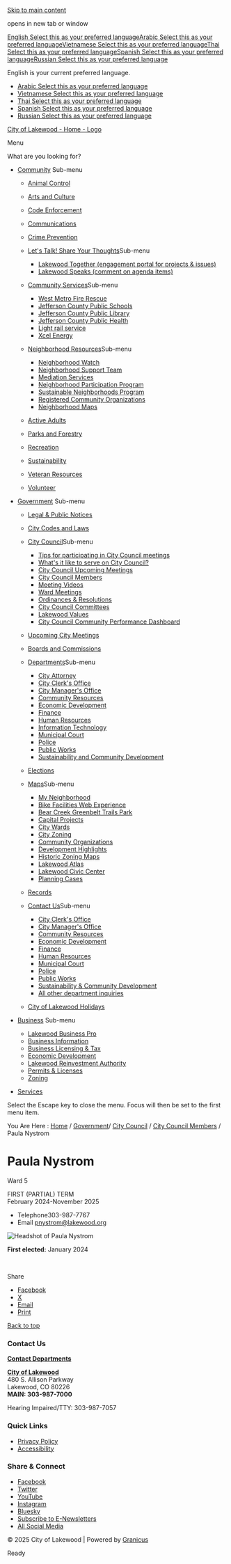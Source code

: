 [Skip to main content](https://www.lakewood.org/Government/City-Council/City-Council-Members/Paula-Nystrom/)

opens in new tab or window

[English Select this as your preferred language](https://www.lakewood.org/Government/City-Council/City-Council-Members/Paula-Nystrom?oc_lang=en-US)[Arabic Select this as your preferred language](https://www.lakewood.org/Government/City-Council/City-Council-Members/Paula-Nystrom?oc_lang=ar)[Vietnamese Select this as your preferred language](https://www.lakewood.org/Government/City-Council/City-Council-Members/Paula-Nystrom?oc_lang=vi)[Thai Select this as your preferred language](https://www.lakewood.org/Government/City-Council/City-Council-Members/Paula-Nystrom?oc_lang=th)[Spanish Select this as your preferred language](https://www.lakewood.org/Government/City-Council/City-Council-Members/Paula-Nystrom?oc_lang=es)[Russian Select this as your preferred language](https://www.lakewood.org/Government/City-Council/City-Council-Members/Paula-Nystrom?oc_lang=ru)

English is your current preferred language.

- [Arabic Select this as your preferred language](https://www.lakewood.org/Government/City-Council/City-Council-Members/Paula-Nystrom?oc_lang=ar)
- [Vietnamese Select this as your preferred language](https://www.lakewood.org/Government/City-Council/City-Council-Members/Paula-Nystrom?oc_lang=vi)
- [Thai Select this as your preferred language](https://www.lakewood.org/Government/City-Council/City-Council-Members/Paula-Nystrom?oc_lang=th)
- [Spanish Select this as your preferred language](https://www.lakewood.org/Government/City-Council/City-Council-Members/Paula-Nystrom?oc_lang=es)
- [Russian Select this as your preferred language](https://www.lakewood.org/Government/City-Council/City-Council-Members/Paula-Nystrom?oc_lang=ru)

[City of Lakewood - Home - Logo](https://www.lakewood.org/Home)

Menu

What are you looking for?

- [Community](https://www.lakewood.org/Community) Sub-menu
  
  - [Animal Control](https://www.lakewood.org/Community/Animal-Control-redirect-to-PD)
  - [Arts and Culture](https://www.lakewood.org/Community/Arts-and-Culture)
  - [Code Enforcement](https://www.lakewood.org/Community/Code-Enforcement)
  - [Communications](https://www.lakewood.org/Community/Communications)
  - [Crime Prevention](https://www.lakewood.org/Community/Crime-Prevention)
  - [Let's Talk! Share Your Thoughts](https://www.lakewood.org/Community/Lets-Talk-Share-Your-Thoughts)Sub-menu
    
    - [Lakewood Together (engagement portal for projects &amp; issues)](https://www.lakewood.org/Community/Lets-Talk-Share-Your-Thoughts/Lakewood-Together)
    - [Lakewood Speaks (comment on agenda items)](https://www.lakewood.org/Community/Lets-Talk-Share-Your-Thoughts/Lakewood-Speaks)
  - [Community Services](https://www.lakewood.org/Community/Community-Services)Sub-menu
    
    - [West Metro Fire Rescue](https://www.lakewood.org/Community/Community-Services/West-Metro-Fire-Rescue)
    - [Jefferson County Public Schools](https://www.lakewood.org/Community/Community-Services/Jefferson-County-Public-Schools)
    - [Jefferson County Public Library](https://www.lakewood.org/Community/Community-Services/Jefferson-County-Public-Library)
    - [Jefferson County Public Health](https://www.lakewood.org/Community/Community-Services/Jefferson-County-Public-Health)
    - [Light rail service](https://www.lakewood.org/Community/Community-Services/Light-rail-service)
    - [Xcel Energy](https://www.lakewood.org/Community/Community-Services/Xcel-Energy)
  - [Neighborhood Resources](https://www.lakewood.org/Community/Neighborhood-Resources)Sub-menu
    
    - [Neighborhood Watch](https://www.lakewood.org/Community/Neighborhood-Resources/Neighborhood-Watch-redirect)
    - [Neighborhood Support Team](https://www.lakewood.org/Community/Neighborhood-Resources/Neighborhood-Support-Team-redirect)
    - [Mediation Services](https://www.lakewood.org/Community/Neighborhood-Resources/Mediation-Services)
    - [Neighborhood Participation Program](https://www.lakewood.org/Community/Neighborhood-Resources/Neighborhood-Participation-Program-redirect)
    - [Sustainable Neighborhoods Program](https://www.lakewood.org/Community/Neighborhood-Resources/Sustainable-Neighborhoods-Program-redirect)
    - [Registered Community Organizations](https://www.lakewood.org/Community/Neighborhood-Resources/Neighborhood-Organizations-Redirect)
    - [Neighborhood Maps](https://www.lakewood.org/Community/Neighborhood-Resources/Neighborhood-Maps)
  - [Active Adults](https://www.lakewood.org/Community/Active-Adults)
  - [Parks and Forestry](https://www.lakewood.org/Community/Parks-and-Forestry)
  - [Recreation](https://www.lakewood.org/Community/Recreation)
  - [Sustainability](https://www.lakewood.org/Community/Sustainability)
  - [Veteran Resources](https://www.lakewood.org/Community/Veterans-Services-Shared-from-HR)
  - [Volunteer](https://www.lakewood.org/Community/Volunteer)
- [Government](https://www.lakewood.org/Government) Sub-menu
  
  - [Legal &amp; Public Notices](https://www.lakewood.org/Government/Public-Notices)
  - [City Codes and Laws](https://www.lakewood.org/Government/City-Codes-and-Laws-Redirect)
  - [City Council](https://www.lakewood.org/Government/City-Council)Sub-menu
    
    - [Tips for participating in City Council meetings](https://www.lakewood.org/Government/City-Council/Tips-for-participating-in-City-Council-meetings)
    - [What's it like to serve on City Council?](https://www.lakewood.org/Government/City-Council/Whats-it-like-to-serve-on-City-Council)
    - [City Council Upcoming Meetings](https://www.lakewood.org/Government/City-Council/City-Council-Upcoming-Meetings)
    - [City Council Members](https://www.lakewood.org/Government/City-Council/City-Council-Members)
    - [Meeting Videos](https://www.lakewood.org/Government/City-Council/Meeting-Videos)
    - [Ward Meetings](https://www.lakewood.org/Government/City-Council/Ward-Meetings)
    - [Ordinances &amp; Resolutions](https://www.lakewood.org/Government/City-Council/Ordinances-Resolutions)
    - [City Council Committees](https://www.lakewood.org/Government/City-Council/City-Council-Committees)
    - [Lakewood Values](https://www.lakewood.org/Government/City-Council/Lakewood-Values)
    - [City Council Community Performance Dashboard](https://www.lakewood.org/Government/City-Council/City-Council-Community-Performance-Dashboard)
  - [Upcoming City Meetings](https://www.lakewood.org/Government/Upcoming-City-Meetings)
  - [Boards and Commissions](https://www.lakewood.org/Government/Boards-and-Commissions-Redirect)
  - [Departments](https://www.lakewood.org/Government/Departments)Sub-menu
    
    - [City Attorney](https://www.lakewood.org/Government/Departments/City-Attorney)
    - [City Clerk's Office](https://www.lakewood.org/Government/Departments/City-Clerks-Office)
    - [City Manager's Office](https://www.lakewood.org/Government/Departments/City-Managers-Office)
    - [Community Resources](https://www.lakewood.org/Government/Departments/Community-Resources)
    - [Economic Development](https://www.lakewood.org/Government/Departments/Economic-Development)
    - [Finance](https://www.lakewood.org/Government/Departments/Finance)
    - [Human Resources](https://www.lakewood.org/Government/Departments/Human-Resources)
    - [Information Technology](https://www.lakewood.org/Government/Departments/Information-Technology)
    - [Municipal Court](https://www.lakewood.org/Government/Departments/Municipal-Court)
    - [Police](https://www.lakewood.org/Government/Departments/Police)
    - [Public Works](https://www.lakewood.org/Government/Departments/Public-Works)
    - [Sustainability and Community Development](https://www.lakewood.org/Government/Departments/Sustainability-and-Community-Development)
  - [Elections](https://www.lakewood.org/Government/Elections)
  - [Maps](https://www.lakewood.org/Government/Maps)Sub-menu
    
    - [My Neighborhood](https://www.lakewood.org/Government/Maps/My-Neighborhood)
    - [Bike Facilities Web Experience](https://www.lakewood.org/Government/Maps/Bike-Facilities-Web-Experience)
    - [Bear Creek Greenbelt Trails Park](https://www.lakewood.org/Government/Maps/Bear-Creek-Greenbelt-Trails-Park)
    - [Capital Projects](https://www.lakewood.org/Government/Maps/Capital-Projects)
    - [City Wards](https://www.lakewood.org/Government/Maps/City-Wards)
    - [City Zoning](https://www.lakewood.org/Government/Maps/City-Zoning)
    - [Community Organizations](https://www.lakewood.org/Government/Maps/Community-Organizations)
    - [Development Highlights](https://www.lakewood.org/Government/Maps/Development-Highlights)
    - [Historic Zoning Maps](https://www.lakewood.org/Government/Maps/Historic-Zoning-Maps)
    - [Lakewood Atlas](https://www.lakewood.org/Government/Maps/Lakewood-Atlas)
    - [Lakewood Civic Center](https://www.lakewood.org/Government/Maps/Lakewood-Civic-Center)
    - [Planning Cases](https://www.lakewood.org/Government/Maps/Planning-Cases)
  - [Records](https://www.lakewood.org/Government/Records)
  - [Contact Us](https://www.lakewood.org/Government/Contact-Us)Sub-menu
    
    - [City Clerk's Office](https://www.lakewood.org/Government/Contact-Us/City-Clerks-Office)
    - [City Manager's Office](https://www.lakewood.org/Government/Contact-Us/City-Managers-Office)
    - [Community Resources](https://www.lakewood.org/Government/Contact-Us/Community-Resources)
    - [Economic Development](https://www.lakewood.org/Government/Contact-Us/Economic-Development)
    - [Finance](https://www.lakewood.org/Government/Contact-Us/Finance)
    - [Human Resources](https://www.lakewood.org/Government/Contact-Us/Human-Resources)
    - [Municipal Court](https://www.lakewood.org/Government/Contact-Us/Municipal-Court)
    - [Police](https://www.lakewood.org/Government/Contact-Us/Police)
    - [Public Works](https://www.lakewood.org/Government/Contact-Us/Public-Works)
    - [Sustainability &amp; Community Development](https://www.lakewood.org/Government/Contact-Us/Sustainability-Community-Development)
    - [All other department inquiries](https://www.lakewood.org/Government/Contact-Us/All-other-department-inquiries)
  - [City of Lakewood Holidays](https://www.lakewood.org/Government/City-of-Lakewood-Holidays)
- [Business](https://www.lakewood.org/Business) Sub-menu
  
  - [Lakewood Business Pro](https://www.lakewood.org/Business/Lakewood-Business-Pro-Redirect)
  - [Business Information](https://www.lakewood.org/Business/Business-Information)
  - [Business Licensing &amp; Tax](https://www.lakewood.org/Business/Business-Licensing-Tax)
  - [Economic Development](https://www.lakewood.org/Business/Economic-Development)
  - [Lakewood Reinvestment Authority](https://www.lakewood.org/Business/Reinvestment-Authority)
  - [Permits &amp; Licenses](https://www.lakewood.org/Business/Permits-Licenses)
  - [Zoning](https://www.lakewood.org/Business/Zoning)
- [Services](https://www.lakewood.org/Services)

Select the Escape key to close the menu. Focus will then be set to the first menu item.

You Are Here : [Home](https://www.lakewood.org/Home) / [Government](https://www.lakewood.org/Government)/ [City Council](https://www.lakewood.org/Government/City-Council) / [City Council Members](https://www.lakewood.org/Government/City-Council/City-Council-Members) / Paula Nystrom

# Paula Nystrom

Ward 5

FIRST (PARTIAL) TERM  
February 2024-November 2025

- Telephone303-987-7767
- Email [pnystrom@lakewood.org](mailto:pnystrom@lakewood.org "Compose an email to pnystrom@lakewood.org")

![Headshot of Paula Nystrom](https://www.lakewood.org/files/assets/public/v/6/city-council/images/paula-nystrom.jpg?dimension=pageimage&w=480)

**First elected:** January 2024

 

Share

- [Facebook](https://www.facebook.com/sharer/sharer.php?u=https%3A%2F%2Fwww.lakewood.org%2FGovernment%2FCity-Council%2FCity-Council-Members%2FPaula-Nystrom)
- [X](https://twitter.com/share?url=https%3A%2F%2Fwww.lakewood.org%2FGovernment%2FCity-Council%2FCity-Council-Members%2FPaula-Nystrom)
- [Email](mailto:?Body=https%3A%2F%2Fwww.lakewood.org%2FGovernment%2FCity-Council%2FCity-Council-Members%2FPaula-Nystrom)
- [Print](https://www.lakewood.org/Government/City-Council/City-Council-Members/Paula-Nystrom)

[Back to top](https://www.lakewood.org/Government/City-Council/City-Council-Members/Paula-Nystrom/)

### Contact Us

[**Contact Departments**](https://www.lakewood.org/Government/Contact-Us)

[**City of Lakewood**](https://www.lakewood.org/Government/Maps/Lakewood-Civic-Center)  
480 S. Allison Parkway  
Lakewood, CO 80226  
**MAIN: 303-987-7000**

Hearing Impaired/TTY: 303-987-7057

### Quick Links

- [Privacy Policy](https://www.lakewood.org/Site-Footer/Footer-Widgets/Digital-Privacy-Policy)
- [Accessibility](https://www.lakewood.org/Government/Departments/Human-Resources/ADA/Access-Lakewood)

### Share &amp; Connect

- [Facebook](https://www.facebook.com/lakewoodcogov)
- [Twitter](https://twitter.com/LakewoodCOgov)
- [YouTube](https://www.youtube.com/@lakewoodcogov)
- [Instagram](https://www.instagram.com/lakewoodcogov)
- [Bluesky](https://bsky.app/profile/lakewoodcogov.bsky.social)
- [Subscribe to E-Newsletters](https://www.lakewood.org/Government/Departments/City-Managers-Office/Communications/E-Newsletter-Subscription)
- [All Social Media](https://www.lakewood.org/Government/Departments/City-Managers-Office/Communications/Social-Media-Collection)

© 2025 City of Lakewood | Powered by [Granicus](https://granicus.com/solution/govaccess/opencities)

Ready